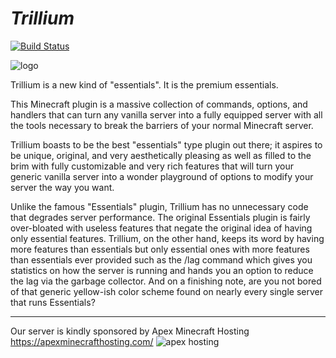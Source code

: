 # *Trillium*

[![Build Status](https://travis-ci.org/TeamTrillium/Trillium.svg)](https://travis-ci.org/TeamTrillium/Trillium)

![logo](http://i.imgur.com/4UePdLH.png)

Trillium is a new kind of "essentials". It is the premium essentials.

This Minecraft plugin is a massive collection of commands, options, and handlers that can turn any vanilla server into a fully equipped server with all the tools necessary to break the barriers of your normal Minecraft server.

Trillium boasts to be the best "essentials" type plugin out there; it aspires to be unique, original, and very aesthetically pleasing as well as filled to the brim with fully customizable and very rich features that will turn your generic vanilla server into a wonder playground of options to modify your server the way you want.

Unlike the famous "Essentials" plugin, Trillium has no unnecessary code that degrades server performance. The original Essentials plugin is fairly over-bloated with useless features that negate the original idea of having only essential features. Trillium, on the other hand, keeps its word by having more features than essentials but only essential ones with more features than essentials ever provided such as the /lag command which gives you statistics on how the server is running and hands you an option to reduce the lag via the garbage collector. And on a finishing note, are you not bored of that generic yellow-ish color scheme found on nearly every single server that runs Essentials?

-----------
Our server is kindly sponsored by Apex Minecraft Hosting
https://apexminecrafthosting.com/
![apex hosting](http://i.imgur.com/q2Vv1UA.gif)
